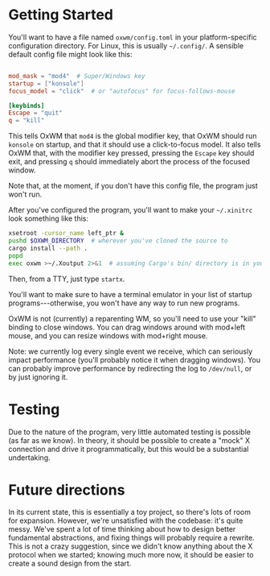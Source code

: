 # Getting Started

You'll want to have a file named `oxwm/config.toml` in your platform-specific
configuration directory. For Linux, this is usually `~/.config/`. A sensible
default config file might look like this:

```toml

mod_mask = "mod4"  # Super/Windows key
startup = ["konsole"]
focus_model = "click"  # or "autofocus" for focus-follows-mouse

[keybinds]
Escape = "quit"
q = "kill"
```

This tells OxWM that `mod4` is the global modifier key, that OxWM should run
`konsole` on startup, and that it should use a click-to-focus model. It also
tells OxWM that, with the modifier key pressed, pressing the `Escape` key should
exit, and pressing `q` should immediately abort the process of the focused
window.

Note that, at the moment, if you don't have this config file, the program just
won't run.

After you've configured the program, you'll want to make your `~/.xinitrc` look
something like this:

```sh
xsetroot -cursor_name left_ptr &
pushd $OXWM_DIRECTORY  # wherever you've cloned the source to
cargo install --path .
popd
exec oxwm >~/.Xoutput 2>&1  # assuming Cargo's bin/ directory is in your $PATH
```

Then, from a TTY, just type `startx`.

You'll want to make sure to have a terminal emulator in your list of startup
programs---otherwise, you won't have any way to run new programs.

OxWM is not (currently) a reparenting WM, so you'll need to use your "kill"
binding to close windows. You can drag windows around with mod+left mouse, and
you can resize windows with mod+right mouse.

Note: we currently log every single event we receive, which can seriously impact
performance (you'll probably notice it when dragging windows). You can probably
improve performance by redirecting the log to `/dev/null`, or by just ignoring
it.

# Testing

Due to the nature of the program, very little automated testing is possible (as
far as we know). In theory, it should be possible to create a "mock" X
connection and drive it programmatically, but this would be a substantial
undertaking.

# Future directions

In its current state, this is essentially a toy project, so there's lots of room
for expansion. However, we're unsatisfied with the codebase: it's quite messy.
We've spent a lot of time thinking about how to design better fundamental
abstractions, and fixing things will probably require a rewrite. This is not a
crazy suggestion, since we didn't know anything about the X protocol when we
started; knowing much more now, it should be easier to create a sound design
from the start.
